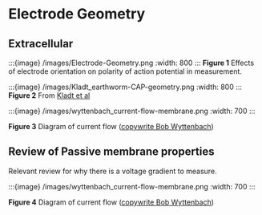 # Electrode Geometry

## Extracellular 

:::{image} /images/Electrode-Geometry.png
:width: 800
:::
**Figure 1** Effects of electrode orientation on polarity of action potential in measurement.

:::{image} /images/Kladt_earthworm-CAP-geometry.png
:width: 800
:::
**Figure 2** From [Kladt et al](http://www.ncbi.nlm.nih.gov/pmc/articles/pmc3597421/)

:::{image} /images/wyttenbach_current-flow-membrane.png
:width: 700
:::

**Figure 3** Diagram of current flow ([copywrite Bob Wyttenbach](https://drive.google.com/file/d/10DTmijCyiAT_aMKha1qxfjJJ-GezH740/view?usp=sharing))


## Review of Passive membrane properties

Relevant review for why there is a voltage gradient to measure.

:::{image} /images/wyttenbach_current-flow-membrane.png
:width: 700
:::

**Figure 4** Diagram of current flow ([copywrite Bob Wyttenbach](https://drive.google.com/file/d/10DTmijCyiAT_aMKha1qxfjJJ-GezH740/view?usp=sharing))